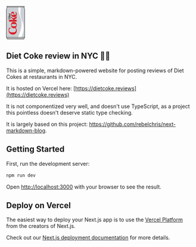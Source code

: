 <img src="./public/images/diet-coke/full-can.svg" width="50" height="auto">

## Diet Coke review in NYC 🗽🥤

This is a simple, markdown-powered website for posting reviews of Diet Cokes at restaurants in NYC.

It is hosted on Vercel here: [https://dietcoke.reviews](https://dietcoke.reviews)

It is not componentized very well, and doesn't use TypeScript, as a project this pointless doesn't deserve static type checking.

It is largely based on this project: https://github.com/rebelchris/next-markdown-blog.

## Getting Started

First, run the development server:

```bash
npm run dev
```

Open [http://localhost:3000](http://localhost:3000) with your browser to see the result.

## Deploy on Vercel

The easiest way to deploy your Next.js app is to use the [Vercel Platform](https://vercel.com/new?utm_medium=default-template&filter=next.js&utm_source=create-next-app&utm_campaign=create-next-app-readme) from the creators of Next.js.

Check out our [Next.js deployment documentation](https://nextjs.org/docs/deployment) for more details.
